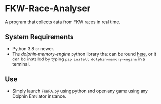 # FKW-Race-Analyser
A program that collects data from FKW races in real time.

## System Requirements
* Python 3.8 or newer.
* The *dolphin-memory-engine* python library that can be found [here](https://github.com/henriquegemignani/py-dolphin-memory-engine), or it can be installed by typing `pip install dolphin-memory-engine` in a terminal.

## Use
* Simply launch `FKWRA.py` using python and open any game using any Dolphin Emulator instance.
